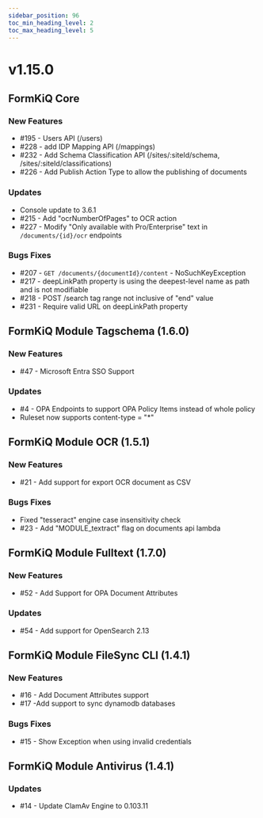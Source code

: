 ```yaml
---
sidebar_position: 96
toc_min_heading_level: 2
toc_max_heading_level: 5
---
```


# v1.15.0

## FormKiQ Core

### New Features

* #195 - Users API (/users)
* #228 - add IDP Mapping API (/mappings)
* #232 - Add Schema Classification API (/sites/:siteId/schema, /sites/:siteId/classifications)
* #226 - Add Publish Action Type to allow the publishing of documents

### Updates

* Console update to 3.6.1
* #215 - Add "ocrNumberOfPages" to OCR action
* #227 - Modify "Only available with Pro/Enterprise" text in `/documents/{id}/ocr` endpoints

### Bugs Fixes

* #207 - `GET /documents/{documentId}/content` - NoSuchKeyException
* #217 - deepLinkPath property is using the deepest-level name as path and is not modifiable
* #218 - POST /search tag range not inclusive of "end" value
* #231 - Require valid URL on deepLinkPath property

## FormKiQ Module Tagschema (1.6.0)

### New Features

* #47 - Microsoft Entra SSO Support

### Updates

* #4 - OPA Endpoints to support OPA Policy Items instead of whole policy
* Ruleset now supports content-type = "*"

## FormKiQ Module OCR (1.5.1)

### New Features

* #21 - Add support for export OCR document as CSV

### Bugs Fixes

* Fixed "tesseract" engine case insensitivity check
* #23 - Add "MODULE_textract" flag on documents api lambda

## FormKiQ Module Fulltext (1.7.0)

### New Features

* #52 - Add Support for OPA Document Attributes

### Updates

* #54 - Add support for OpenSearch 2.13

## FormKiQ Module FileSync CLI (1.4.1)

### New Features

* #16 - Add Document Attributes support
* #17 -Add support to sync dynamodb databases

### Bugs Fixes

* #15 - Show Exception when using invalid credentials

## FormKiQ Module Antivirus (1.4.1)

### Updates

* #14 - Update ClamAv Engine to 0.103.11
